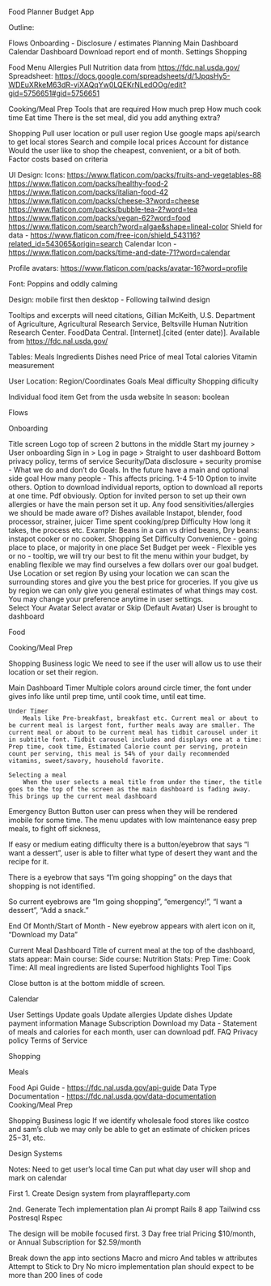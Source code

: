 Food Planner Budget App

Outline:

Flows
Onboarding - Disclosure / estimates
Planning
Main Dashboard
Calendar Dashboard
Download report end of month.
Settings
Shopping

Food 
Menu
Allergies
Pull Nutrition data from https://fdc.nal.usda.gov/
Spreadsheet: https://docs.google.com/spreadsheets/d/1JpqsHy5-WDEuXRkeM63dR-vjXAQqYw0LQEKrNLedOOg/edit?gid=5756651#gid=5756651

Cooking/Meal Prep
Tools that are required
How much prep
How much cook time
Eat time
There is the set meal, did you add anything extra?

Shopping
Pull user location or pull user region
Use google maps api/search to get local stores
Search and compile local prices
Account for distance
Would the user like to shop the cheapest, convenient, or a bit of both.
Factor costs based on criteria


UI Design:
	Icons:
https://www.flaticon.com/packs/fruits-and-vegetables-88
https://www.flaticon.com/packs/healthy-food-2
https://www.flaticon.com/packs/italian-food-42
https://www.flaticon.com/packs/cheese-3?word=cheese
https://www.flaticon.com/packs/bubble-tea-2?word=tea
https://www.flaticon.com/packs/vegan-62?word=food
https://www.flaticon.com/search?word=algae&shape=lineal-color
Shield for data - https://www.flaticon.com/free-icon/shield_543116?related_id=543065&origin=search
Calendar Icon -
https://www.flaticon.com/packs/time-and-date-71?word=calendar

Profile avatars:
https://www.flaticon.com/packs/avatar-16?word=profile

Font:
Poppins and oddly calming

Design: mobile first then desktop - Following tailwind design

Tooltips and excerpts will need citations, Gillian McKeith, U.S. Department of Agriculture, Agricultural Research Service, Beltsville Human Nutrition Research Center. FoodData Central. [Internet].[cited (enter date)]. Available from https://fdc.nal.usda.gov/


Tables:
Meals
	Ingredients
	Dishes need
	Price of meal
	Total calories
	Vitamin measurement

User
	Location: Region/Coordinates
	Goals
	Meal difficulty
	Shopping dificulty

Individual food item
	Get from the usda website
	In season: boolean




Flows

Onboarding

Title screen 
Logo top of screen
2 buttons in the middle
Start my journey > User onboarding
Sign in > Log in page > Straight to user dashboard
Bottom privacy policy, terms of service
Security/Data disclosure + security promise - What we do and don’t do
Goals. In the future have a main and optional side goal
How many people - This affects pricing.
1-4
5-10
Option to invite others. Option to download individual reports, option to download all reports at one time. Pdf obviously. 
Option for invited person to set up their own allergies or have the main person set it up.
Any food sensitivities/allergies we should be made aware of?
Dishes available
Instapot, blender, food processor, strainer, juicer
Time spent cooking/prep
Difficulty
How long it takes, the process etc. 
Example: Beans in a can vs dried beans, Dry beans: instapot cooker or no cooker.
Shopping
Set Difficulty
Convenience - going place to place, or majority in one place
Set Budget per week - Flexible yes or no - tooltip, we will try our best to fit the menu within your budget, by enabling flexible we may find ourselves a few dollars over our goal budget.
Use Location or set region
By using your location we can scan the surrounding stores and give you the best price for groceries. If you give us by region we can only give you general estimates of what things may cost. You may change your preference anytime in user settings.  
Select Your Avatar
Select avatar or Skip (Default Avatar)
User is brought to dashboard

Food

Cooking/Meal Prep

Shopping
Business logic
We need to see if the user will allow us to use their location or set their region.

Main Dashboard
	Timer
		Multiple colors around circle timer, the font under gives info like until prep time, until cook time, until eat time.
	
	Under Timer
		Meals like Pre-breakfast, breakfast etc. Current meal or about to be current meal is largest font, further meals away are smaller. The current meal or about to be current meal has tidbit carousel under it in subtitle font. Tidbit carousel includes and displays one at a time: Prep time, cook time, Estimated Calorie count per serving, protein count per serving, this meal is 54% of your daily recommended vitamins, sweet/savory, household favorite.  

	Selecting a meal
		When the user selects a meal title from under the timer, the title goes to the top of the screen as the main dashboard is fading away. This brings up the current meal dashboard

Emergency Button
		Button user can press when they will be rendered imobile for some time. The menu updates with low maintenance easy prep meals, to fight off sickness, 

If easy or medium eating difficulty there is a button/eyebrow that says “I want a dessert”, user is able to filter what type of desert they want and the recipe for it.

There is a eyebrow that says “I’m going shopping” on the days that shopping is not identified.

So current eyebrows are “Im going shopping”, “emergency!”, “I want a dessert”, “Add a snack.”

End Of Month/Start of Month - New eyebrow appears with alert icon on it, “Download my Data”

Current Meal Dashboard
	Title of current meal at the top of the dashboard, stats appear:
	Main course: 
	Side course:
	Nutrition Stats:
	Prep Time:
	Cook Time:
	All meal ingredients are listed
	Superfood highlights
Tool Tips

Close button is at the bottom middle of screen.

Calendar

User Settings
Update goals
Update allergies
Update dishes
Update payment information
Manage Subscription
Download my Data - Statement of meals and calories for each month, user can download pdf.
FAQ
Privacy policy
Terms of Service


Shopping

Meals


Food
Api Guide - https://fdc.nal.usda.gov/api-guide
Data Type Documentation - https://fdc.nal.usda.gov/data-documentation
Cooking/Meal Prep


Shopping
Business logic
If we identify wholesale food stores like costco and sam’s club we may only be able to get an estimate of chicken prices $25-$31, etc. 


Design Systems

Notes:
Need to get user’s local time
Can put what day user will shop and mark on calendar



First 1. Create Design system from playraffleparty.com

2nd. Generate Tech implementation plan
Ai prompt
 Rails 8 app 
Tailwind css
Postresql
Rspec

The design will be mobile focused first.
3 Day free trial
Pricing $10/month, or Annual Subscription for $2.59/month

Break down the app into sections
Macro and micro
And tables w attributes
Attempt to Stick to Dry
No micro implementation plan should expect to be more than 200 lines of code

